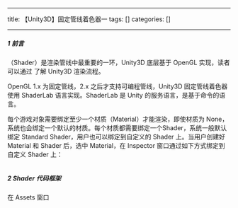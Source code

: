 
--- 
title:  【Unity3D】固定管线着色器一 
tags: []
categories: [] 

---
##### 1 前言

（Shader）是渲染管线中最重要的一环，Unity3D 底层基于 OpenGL 实现，读者可以通过  了解 Unity3D 渲染流程。

OpenGL 1.x 为固定管线，2.x 之后才支持可编程管线，Unity3D 固定管线着色器使用 ShaderLab 语言实现。ShaderLab 是 Unity  的服务语言，是基于命令的语言。

每个游戏对象需要绑定至少一个材质（Material）才能渲染，即使材质为 None，系统也会绑定一个默认的材质。每个材质都需要绑定一个Shader，系统一般默认绑定 Standard Shader，用户也可以绑定到自定义的 Shader 上。当用户创建好 Material 和 Shader 后，选中 Material，在 Inspector 窗口通过如下方式绑定到自定义 Shader 上：

<img src="https://img-blog.csdnimg.cn/37ed224711dc41f9a79e1c9e7d8f09be.png" alt="">

##### 2 Shader 代码框架

在 Assets 窗口
